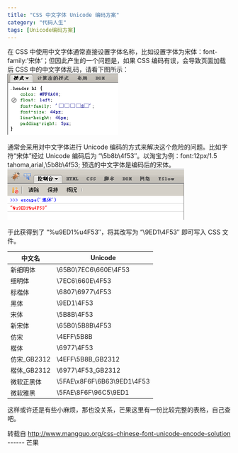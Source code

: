 ```yaml
---
title: "CSS 中文字体 Unicode 编码方案"
category: "代码人生"
tags: [Unicode编码方案]
---
```

在 CSS 中使用中文字体通常直接设置字体名称，比如设置字体为宋体：font-family:’宋体’；但因此产生的一个问题是，如果 CSS 编码有误，会导致页面加载后 CSS 中的中文字体乱码，请看下图所示：
![](../images/20100712/css_font_encode.png)

通常会采用对中文字体进行 Unicode 编码的方式来解决这个危险的问题。比如字符“宋体”经过 Unicode 编码后为 “\5b8b\4f53″。以淘宝为例：font:12px/1.5 tahoma,arial,\5b8b\4f53; 预选的中文字体是编码后的宋体。
![](../images/20100712/css_font_unicode.png)

于此获得到了 “%u9ED1%u4F53″，将其改写为 “\9ED1\4F53″ 即可写入 CSS 文件。

<table>
    <thead>
        <tr>
            <th>中文名</th>
            <th>Unicode</th>
        </tr>
    </thead>
    <tbody>
        <tr>
            <td>新细明体</td>
            <td>\65B0\7EC6\660E\4F53</td>
        </tr>
        <tr>
            <td>细明体</td>
            <td>\7EC6\660E\4F53</td>
        </tr>
        <tr>
            <td>标楷体</td>
            <td>\6807\6977\4F53</td>
        </tr>
        <tr>
            <td>黑体</td>
            <td>\9ED1\4F53</td>
        </tr>
        <tr>
            <td>宋体</td>
            <td>\5B8B\4F53</td>
        </tr>
        <tr>
            <td>新宋体</td>
            <td>\65B0\5B8B\4F53</td>
        </tr>
        <tr>
            <td>仿宋</td>
            <td>\4EFF\5B8B</td>
        </tr>
        <tr>
            <td>楷体</td>
            <td>\6977\4F53</td>
        </tr>
        <tr>
            <td>仿宋_GB2312</td>
            <td>\4EFF\5B8B_GB2312</td>
        </tr>
        <tr>
            <td>楷体_GB2312</td>
            <td>\6977\4F53_GB2312</td>
        </tr>
        <tr>
            <td>微软正黑体</td>
            <td>\5FAE\x8F6F\6B63\9ED1\4F53</td>
        </tr>
        <tr>
            <td>微软雅黑</td>
            <td>\5FAE\8F6F\96C5\9ED1</td>
        </tr>
    </tbody>
</table>


这样或许还是有些小麻烦，那也没关系，芒果这里有一份比较完整的表格，自己查吧。

转载自 http://www.mangguo.org/css-chinese-font-unicode-encode-solution ------ 芒果

